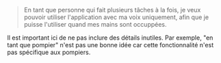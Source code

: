 > En tant que personne qui fait plusieurs tâches à la fois,
> je veux pouvoir utiliser l'application avec ma voix uniquement,
> afin que je puisse l'utiliser quand mes mains sont occuppées.

Il est important ici de ne pas inclure des détails inutiles.
Par exemple, "en tant que pompier" n'est pas une bonne idée car cette fonctionnalité n'est pas spécifique aux pompiers.
